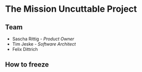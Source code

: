 # The Mission Uncuttable Project

## Team

- Sascha Rittig - *Product Owner*
- Tim Jeske - *Software Architect*
- Felix Dittrich

## How to freeze
